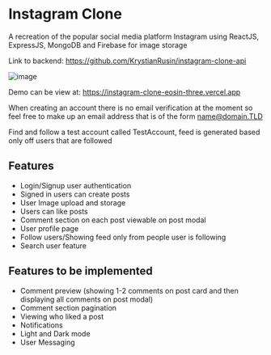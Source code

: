 # Instagram Clone

A recreation of the popular social media platform Instagram using ReactJS, ExpressJS, MongoDB and Firebase for image storage

Link to backend: https://github.com/KrystianRusin/instagram-clone-api

![image](https://github.com/KrystianRusin/instagram-clone/assets/36743674/6b403fa1-2479-476f-8aaf-5e48482b499c)

Demo can be view at: https://instagram-clone-eosin-three.vercel.app

When creating an account there is no email verification at the moment so feel free to make up an email address that is of the form name@domain.TLD

Find and follow a test account called TestAccount, feed is generated based only off users that are followed

## Features

- Login/Signup user authentication
- Signed in users can create posts
- User Image upload and storage
- Users can like posts
- Comment section on each post viewable on post modal
- User profile page
- Follow users/Showing feed only from people user is following
- Search user feature

## Features to be implemented

- Comment preview (showing 1-2 comments on post card and then displaying all comments on post modal)
- Comment section pagination
- Viewing who liked a post
- Notifications
- Light and Dark mode
- User Messaging
